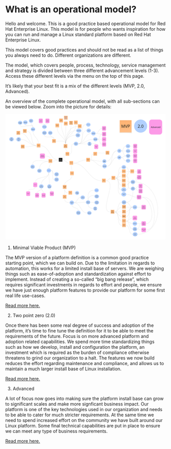 # What is an operational model?

Hello and welcome. This is a good practice based operational model for Red Hat Enterprise Linux. This model is for people who wants inspiration for how you can run and manage a Linux standard platform based on Red Hat Enterprise Linux.

This model covers good practices and should not be read as a list of things you always need to do. Different organizations are different.

The model, which covers people, process, technology, service management and strategy is divided between three different advancement levels (1-3). Access these different levels via the menu on the top of this page.

It’s likely that your best fit is a mix of the different levels (MVP, 2.0, Advanced).

An overview of the complete operational model, with all sub-sections can be viewed below. Zoom into the picture for details:

![Overview](assets/rhel-operational-model.jpg)

1. Minimal Viable Product (MVP)

The MVP version of a platform definition is a common good practice starting point, which we can build on. Due to the limitation in regards to automation, this works for a limited install base of servers. We are weighing things such as ease-of-adoption and standardization against effort to implement. Instead of creating a so-called “big bang release”, which requires significant investments in regards to effort and people, we ensure we have just enough platform features to provide our platform for some first real life use-cases.

[Read more here.](mvp.md)

2. Two point zero (2.0)

Once there has been some real degree of success and adoption of the platform, it’s time to fine tune the definition for it to be able to meet the requirements of the future. Focus is on more advanced platform and adoption related capabilities. We spend more time standardizing things such as how we develop, install and configuration the platform, an investment which is required as the burden of compliance otherwise threatens to grind our organization to a halt. The features we now build reduces the effort regarding maintenance and compliance, and allows us to maintain a much larger install base of Linux installation.

[Read more here.](twozero.md)

3. Advanced

A lot of focus now goes into making sure the platform install base can grow to significant scales and make more signficant business impact. Our platform is one of the key technologies used in our organization and needs to be able to cater for much stricter requirements. At the same time we need to spend increased effort on the community we have built around our Linux platform. Some final technical capabilities are put in place to ensure we can meet any type of business requirements.

[Read more here.](advanced.md)
